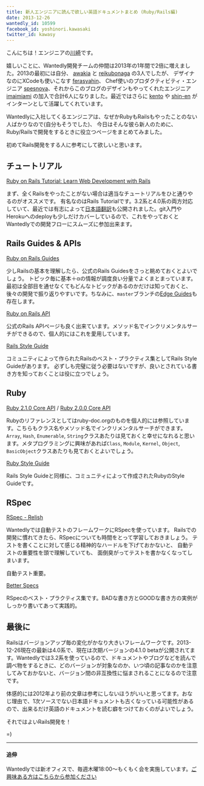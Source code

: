 ```yaml
---
title: 新人エンジニアに読んで欲しい英語ドキュメントまとめ (Ruby/Rails編)
date: 2013-12-26
wantedly_id: 10599
facebook_id: yoshinori.kawasaki
twitter_id: kawasy
---
```


こんにちは！エンジニアの[川崎](https://www.wantedly.com/users/10599)です。

嬉しいことに、Wantedly開発チームの仲間は2013年の1年間で2倍に増えました。2013の最初には自分、 [awakia](https://www.wantedly.com/users/15382) と [reikubonaga](https://www.wantedly.com/users/9306) の3人でしたが、
デザイナなのにXCodeも使いこなす [ferasyahin](https://www.wantedly.com/users/42889)、
Chef使いのプロダクティビティ・エンジニア [spesnova](https://www.wantedly.com/users/323185)、それからこのブログのデザインもやってくれたエンジニア [imaimiami](https://www.wantedly.com/users/14000) の加入で合計6人になりました。最近ではさらに [kento](https://www.wantedly.com/users/2217896) や [shin-en](https://www.wantedly.com/users/300507) がインターンとして活躍してくれています。

Wantedlyに入社してくるエンジニアは、なぜかRubyもRailsもやったことのない人ばかりなので(自分もそうでした)、
今日はそんな彼ら新人のために、Ruby/Railsで開発をするときに役立つページをまとめてみました。

初めてRails開発をする人に参考にして欲しいと思います。


## チュートリアル

[Ruby on Rails Tutorial: Learn Web Development with Rails](http://ruby.railstutorial.org/)

まず、全くRailsをやったことがない場合は適当なチュートリアルをひと通りやるのがオススメです。
有名なのはRails Tutorialです。3.2系と4.0系の両方対応していて、最近では有志によって[日本語翻訳](http://railstutorial.jp/)も公開されました。git入門やHerokuへのdeployも少しだけカバーしているので、これをやっておくとWantedlyでの開発フローにスムーズに参加出来ます。



## Rails Guides & APIs

[Ruby on Rails Guides](http://guides.rubyonrails.org/)

少しRailsの基本を理解したら、公式のRails Guidesをさっと眺めておくとよいでしょう。
トピック毎に基本＋αの情報が調度良い分量でよくまとまっています。最初は全部目を通せなくてもどんなトピックがあるのかだけは知っておくと、後々の開発で振り返りやすいです。ちなみに、`master`ブランチの[Edge Guides](http://edgeguides.rubyonrails.org/)も存在します。


[Ruby on Rails API](http://api.rubyonrails.org/)

公式のRails APIページも良く出来ています。メソッド名でインクリメンタルサーチができるので、個人的にはこれを愛用しています。


[Rails Style Guide](https://github.com/bbatsov/rails-style-guide)

コミュニティによって作られたRailsのベスト・プラクティス集としてRails Style Guideがあります。
必ずしも完璧に従う必要はないですが、良いとされている書き方を知っておくことは役に立つでしょう。


## Ruby

[Ruby 2.1.0 Core API](http://ruby-doc.org/core-2.1.0/) / [Ruby 2.0.0 Core API](http://ruby-doc.org/core-2.0.0/)

Rubyのリファレンスとしてはruby-doc.orgのものを個人的には参照しています。こちらもクラス名やメソッド名でインクリメンタルサーチができます。`Array`, `Hash`, `Enumerable`, `String`クラスあたりは見ておくと幸せになれると思います。メタプログラミングに興味があれば`Class`, `Module`, `Kernel`, `Object`, `BasicObject`クラスあたりも見ておくとよいでしょう。

[Ruby Style Guide](https://github.com/bbatsov/ruby-style-guide)

Rails Style Guideと同様に、コミュニティによって作成されたRubyのStyle Guideです。



## RSpec

[RSpec - Relish](https://www.relishapp.com/rspec)

Wantedlyでは自動テストのフレームワークにRSpecを使っています。
Railsでの開発に慣れてきたら、RSpecについても時間をとって学習しておきましょう。
テストを書くことに対して感じる精神的なハードルを下げておかないと、
自動テストの重要性を頭で理解していても、
面倒臭がってテストを書かなくなってしまいます。

自動テスト重要。


[Better Specs](http://betterspecs.org/)

RSpecのベスト・プラクティス集です。BADな書き方とGOODな書き方の実例がしっかり書いてあって実践的。



## 最後に

Railsはバージョンアップ毎の変化がかなり大きいフレームワークです。2013-12-26現在の最新は4.0系で、現在は次期バージョンの4.1.0 betaが公開されてます。Wantedlyでは3.2系を使っているので、ドキュメントやブログなどを読んで調べ物をするときに、どのバージョンが対象なのか、いつ頃の記事なのかを注意してみておかないと、バージョン間の非互換性に悩まされることになるので注意です。

体感的には2012年より前の文章は参考にしないほうがいいと思ってます。おなじ理由で、1次ソースでない日本語ドキュメントも古くなっている可能性があるので、出来るだけ英語のドキュメントを読む癖をつけておくのがよいでしょう。

それではよいRails開発を！

=)

---
#### 追伸

Wantedlyでは新オフィスで、毎週木曜18:00〜もくもく会を実施しています。[ご興味ある方はこちらから参加ください](https://www.wantedly.com/projects/5106)
